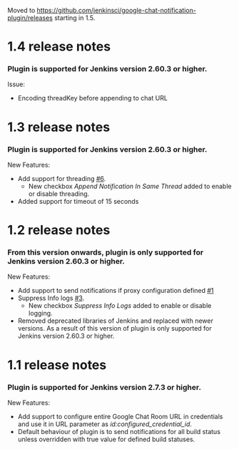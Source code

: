 Moved to https://github.com/jenkinsci/google-chat-notification-plugin/releases starting in 1.5.

# 1.4 release notes

### Plugin is supported for Jenkins version 2.60.3 or higher.

Issue:

- Encoding threadKey before appending to chat URL

# 1.3 release notes

### Plugin is supported for Jenkins version 2.60.3 or higher.

New Features:

- Add support for threading [#6](https://github.com/jenkinsci/google-chat-notification-plugin/issues/6).
  - New checkbox *Append Notification In Same Thread* added to enable or disable threading.
- Added support for timeout of 15 seconds


# 1.2 release notes

### From this version onwards, plugin is only supported for Jenkins version 2.60.3 or higher.

New Features:

- Add support to send notifications if proxy configuration defined [#1](https://github.com/jenkinsci/google-chat-notification-plugin/issues/1)
- Suppress Info logs [#3](https://github.com/jenkinsci/google-chat-notification-plugin/issues/3).
  - New checkbox *Suppress Info Logs* added to enable or disable logging.
- Removed deprecated libraries of Jenkins and replaced with newer versions. As a result of this version of plugin is only supported for Jenkins version 2.60.3 or higher.


# 1.1 release notes

### Plugin is supported for Jenkins version 2.7.3 or higher.

New Features:

- Add support to configure entire Google Chat Room URL in credentials and use it in URL parameter as *id:configured_credential_id*.
- Default behaviour of plugin is to send notifications for all build status unless overridden with true value for defined build statuses.
